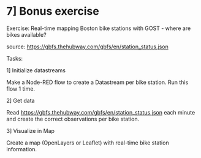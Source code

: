 # 7] Bonus exercise

Exercise: Real-time mapping Boston bike stations with GOST - 
where are bikes available? 

source: https://gbfs.thehubway.com/gbfs/en/station_status.json

Tasks:

1] Initialize datastreams

Make a Node-RED flow to create a Datastream per bike station. Run this flow 1 time.

2] Get data

Read https://gbfs.thehubway.com/gbfs/en/station_status.json each minute and create the correct 
observations per bike station.

3] Visualize in Map

Create a map (OpenLayers or Leaflet) with real-time bike station information.





